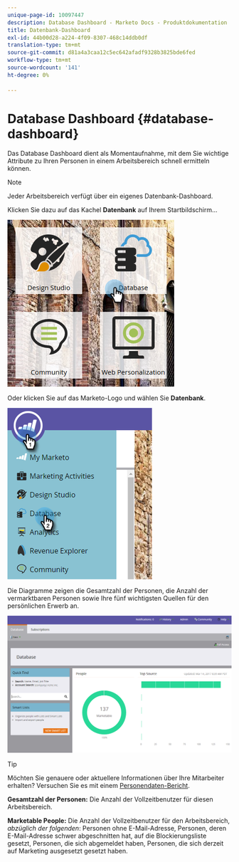 ```yaml
---
unique-page-id: 10097447
description: Database Dashboard - Marketo Docs - Produktdokumentation
title: Datenbank-Dashboard
exl-id: 44b00d28-a224-4f09-8307-468c14ddb0df
translation-type: tm+mt
source-git-commit: d81a4a3caa12c5ec642afadf9328b3825bde6fed
workflow-type: tm+mt
source-wordcount: '141'
ht-degree: 0%

---
```


# Database Dashboard {#database-dashboard}

Das Database Dashboard dient als Momentaufnahme, mit dem Sie wichtige Attribute zu Ihren Personen in einem Arbeitsbereich schnell ermitteln können.

>[!NOTE]
>
>Jeder Arbeitsbereich verfügt über ein eigenes Datenbank-Dashboard.

Klicken Sie dazu auf das Kachel **Datenbank** auf Ihrem Startbildschirm...

![](assets/db-3.png)

Oder klicken Sie auf das Marketo-Logo und wählen Sie **Datenbank**.

![](assets/db2.png)

Die Diagramme zeigen die Gesamtzahl der Personen, die Anzahl der vermarktbaren Personen sowie Ihre fünf wichtigsten Quellen für den persönlichen Erwerb an.

![](assets/three-7.png)

>[!TIP]
>
>Möchten Sie genauere oder aktuellere Informationen über Ihre Mitarbeiter erhalten? Versuchen Sie es mit einem [Personendaten-Bericht](/help/marketo/product-docs/reporting/basic-reporting/report-types/people-performance-report.md).

**Gesamtzahl der Personen:** Die Anzahl der Vollzeitbenutzer für diesen Arbeitsbereich.

**Marketable People:** Die Anzahl der Vollzeitbenutzer für den Arbeitsbereich,  _abzüglich der folgenden_: Personen ohne E-Mail-Adresse, Personen, deren E-Mail-Adresse schwer abgeschnitten hat, auf die Blockierungsliste gesetzt, Personen, die sich abgemeldet haben, Personen, die sich derzeit auf Marketing ausgesetzt gesetzt haben.
